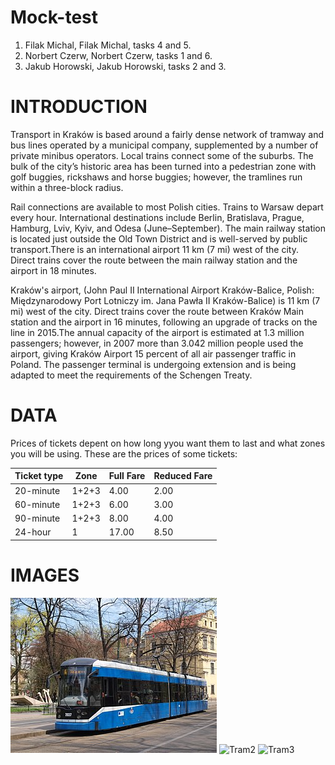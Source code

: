 # Mock-test

1. Filak Michal, Filak Michal, tasks 4 and 5.
2. Norbert Czerw, Norbert Czerw, tasks 1 and 6.
3. Jakub Horowski, Jakub Horowski, tasks 2 and 3.

# INTRODUCTION

Transport in Kraków is based around a fairly dense network of tramway and bus lines operated by a municipal company, supplemented by a number of private minibus operators. Local trains connect some of the suburbs. The bulk of the city’s historic area has been turned into a pedestrian zone with golf buggies, rickshaws and horse buggies; however, the tramlines run within a three-block radius.

Rail connections are available to most Polish cities. Trains to Warsaw depart every hour. International destinations include Berlin, Bratislava, Prague, Hamburg, Lviv, Kyiv, and Odesa (June–September). The main railway station is located just outside the Old Town District and is well-served by public transport.There is an international airport 11 km (7 mi) west of the city. Direct trains cover the route between the main railway station and the airport in 18 minutes.

Kraków's airport, (John Paul II International Airport Kraków-Balice, Polish: Międzynarodowy Port Lotniczy im. Jana Pawła II Kraków-Balice) is 11 km (7 mi) west of the city. Direct trains cover the route between Kraków Main station and the airport in 16 minutes, following an upgrade of tracks on the line in 2015.The annual capacity of the airport is estimated at 1.3 million passengers; however, in 2007 more than 3.042 million people used the airport, giving Kraków Airport 15 percent of all air passenger traffic in Poland. The passenger terminal is undergoing extension and is being adapted to meet the requirements of the Schengen Treaty.

# DATA
Prices of tickets depent on how long yyou want them to last and what zones you will be using.
These are the prices  of some tickets:

|Ticket type|Zone|Full Fare|Reduced Fare|
|------|------|-------|-------|
|20-minute|1+2+3|4.00|2.00|
|60-minute|1+2+3|6.00|3.00|
|90-minute|1+2+3|8.00|4.00|
|24-hour|1|17.00|8.50|

# IMAGES
![Tram1](tram1.jpg)
![Tram2](https://images.showmethejourney.com/f_jpg,q_90,w_840,h_473,c_fit/v1621268803/20160923_091841_06aa36a07c)
![Tram3](https://www.shutterstock.com/image-photo/krakow-poland-june-15-2024-260nw-2484535997.jpg)
